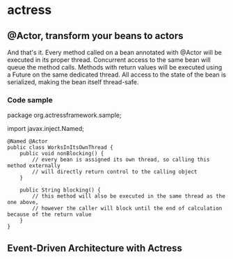 # actress
## @Actor, transform your beans to actors
And that's it. Every method called on a bean annotated with @Actor will be executed in its proper thread. Concurrent access to the same bean will queue the method calls. Methods with return values will be executed using a Future on the same dedicated thread. All access to the state of the bean is serialized, making the bean itself thread-safe.

### Code sample
package org.actressframework.sample;

import javax.inject.Named;

    @Named @Actor
    public class WorksInItsOwnThread {
        public void nonBlocking() {
            // every bean is assigned its own thread, so calling this method externally
            // will directly return control to the calling object
        }
    
        public String blocking() {
            // this method will also be executed in the same thread as the one above,
            // however the caller will block until the end of calculation because of the return value
        }
    }

## Event-Driven Architecture with Actress

